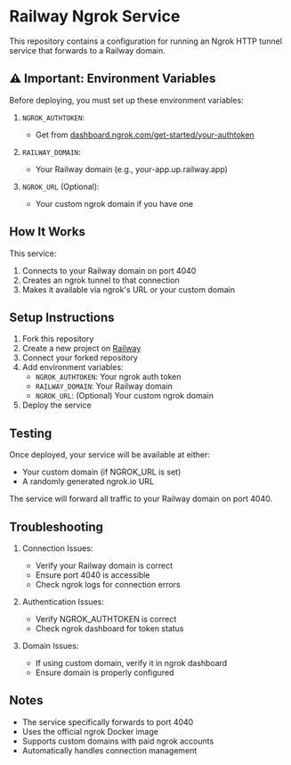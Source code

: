 # Railway Ngrok Service

This repository contains a configuration for running an Ngrok HTTP tunnel service that forwards to a Railway domain.

## ⚠️ Important: Environment Variables

Before deploying, you must set up these environment variables:

1. `NGROK_AUTHTOKEN`:
   - Get from [dashboard.ngrok.com/get-started/your-authtoken](https://dashboard.ngrok.com/get-started/your-authtoken)

2. `RAILWAY_DOMAIN`:
   - Your Railway domain (e.g., your-app.up.railway.app)

3. `NGROK_URL` (Optional):
   - Your custom ngrok domain if you have one

## How It Works

This service:
1. Connects to your Railway domain on port 4040
2. Creates an ngrok tunnel to that connection
3. Makes it available via ngrok's URL or your custom domain

## Setup Instructions

1. Fork this repository
2. Create a new project on [Railway](https://railway.app)
3. Connect your forked repository
4. Add environment variables:
   - `NGROK_AUTHTOKEN`: Your ngrok auth token
   - `RAILWAY_DOMAIN`: Your Railway domain
   - `NGROK_URL`: (Optional) Your custom ngrok domain
5. Deploy the service

## Testing

Once deployed, your service will be available at either:
- Your custom domain (if NGROK_URL is set)
- A randomly generated ngrok.io URL

The service will forward all traffic to your Railway domain on port 4040.

## Troubleshooting

1. Connection Issues:
   - Verify your Railway domain is correct
   - Ensure port 4040 is accessible
   - Check ngrok logs for connection errors

2. Authentication Issues:
   - Verify NGROK_AUTHTOKEN is correct
   - Check ngrok dashboard for token status

3. Domain Issues:
   - If using custom domain, verify it in ngrok dashboard
   - Ensure domain is properly configured

## Notes

- The service specifically forwards to port 4040
- Uses the official ngrok Docker image
- Supports custom domains with paid ngrok accounts
- Automatically handles connection management
